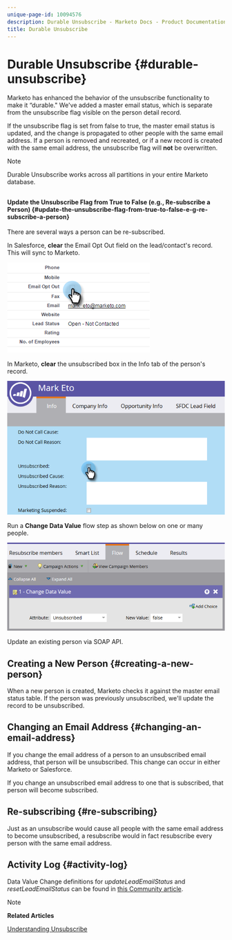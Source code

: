 ```yaml
---
unique-page-id: 10094576
description: Durable Unsubscribe - Marketo Docs - Product Documentation
title: Durable Unsubscribe
---
```


# Durable Unsubscribe {#durable-unsubscribe}

Marketo has enhanced the behavior of the unsubscribe functionality to make it “durable." We've added a master email status, which is separate from the unsubscribe flag visible on the person detail record.

If the unsubscribe flag is set from false to true, the master email status is updated, and the change is propagated to other people with the same email address. If a person is removed and recreated, or if a new record is created with the same email address, the unsubscribe flag will **not** be overwritten.

>[!NOTE]
>
>Durable Unsubscribe works across all partitions in your entire Marketo database.

##

#### Update the Unsubscribe Flag from True to False (e.g., Re-subscribe a Person) {#update-the-unsubscribe-flag-from-true-to-false-e-g-re-subscribe-a-person}

There are several ways a person can be re-subscribed.

In Salesforce, **clear** the Email Opt Out field on the lead/contact's record. This will sync to Marketo.

![](assets/one.png)

In Marketo, **clear** the unsubscribed box in the Info tab of the person's record.

![](assets/two.png)

Run a **Change Data Value** flow step as shown below on one or many people.

![](assets/three.png)

Update an existing person via SOAP API.

## Creating a New Person {#creating-a-new-person}

When a new person is created, Marketo checks it against the master email status table. If the person was previously unsubscribed, we'll update the record to be unsubscribed.

## Changing an Email Address {#changing-an-email-address}

If you change the email address of a person to an unsubscribed email address, that person will be unsubscribed. This change can occur in either Marketo or Salesforce.

If you change an unsubscribed email address to one that is subscribed, that person will become subscribed.

## Re-subscribing {#re-subscribing}

Just as an unsubscribe would cause all people with the same email address to become unsubscribed, a resubscribe would in fact resubscribe every person with the same email address.

## Activity Log {#activity-log}

Data Value Change definitions for *updateLeadEmailStatus* and *resetLeadEmailStatus* can be found in [this Community article](http://nation.marketo.com/t5/Knowledgebase/Durable-Unsubscribe-Activity-Log/ta-p/252688).

>[!NOTE]
>
>**Related Articles**
>
>[Understanding Unsubscribe](understanding-unsubscribe.md)

